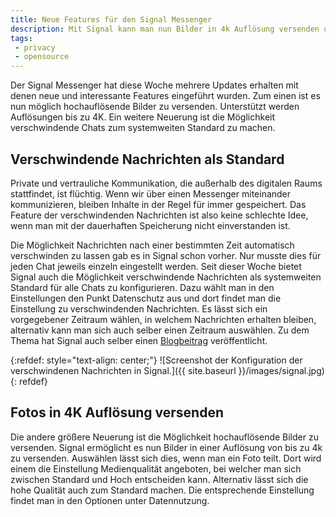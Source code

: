 ```yaml
---
title: Neue Features für den Signal Messenger
description: Mit Signal kann man nun Bilder in 4k Auflösung versenden und verschwindende Nachrichten zum Standard machen.
tags:
 - privacy
 - opensource
---
```


Der Signal Messenger hat diese Woche mehrere Updates erhalten mit denen neue und interessante Features eingeführt wurden. Zum einen ist es nun möglich hochauflösende Bilder zu versenden. Unterstützt werden Auflösungen bis zu 4K. Ein weitere Neuerung ist die Möglichkeit verschwindende Chats zum systemweiten Standard zu machen.

## Verschwindende Nachrichten als Standard

Private und vertrauliche Kommunikation, die außerhalb des digitalen Raums stattfindet, ist flüchtig. Wenn wir über einen Messenger miteinander kommunizieren, bleiben Inhalte in der Regel für immer gespeichert. Das Feature der verschwindenden Nachrichten ist also keine schlechte Idee, wenn man mit der dauerhaften Speicherung nicht einverstanden ist.

Die Möglichkeit Nachrichten nach einer bestimmten Zeit automatisch verschwinden zu lassen gab es in Signal schon vorher. Nur musste dies für jeden Chat jeweils einzeln eingestellt werden. Seit dieser Woche bietet Signal auch die Möglichkeit verschwindende Nachrichten als systemweiten Standard für alle Chats zu konfigurieren. Dazu wählt man in den Einstellungen den Punkt Datenschutz aus und dort findet man die Einstellung zu verschwindenden Nachrichten. Es lässt sich ein vorgegebener Zeitraum wählen, in welchem Nachrichten erhalten bleiben, alternativ kann man sich auch selber einen Zeitraum auswählen. Zu dem Thema hat Signal auch selber einen [Blogbeitrag](https://www.signal.org/blog/disappearing-by-default/) veröffentlicht.

{:refdef: style="text-align: center;"}
![Screenshot der Konfiguration der verschwindenen Nachrichten in Signal.]({{ site.baseurl }}/images/signal.jpg)
{: refdef}

## Fotos in 4K Auflösung versenden

Die andere größere Neuerung ist die Möglichkeit hochauflösende Bilder zu versenden. Signal ermöglicht es nun Bilder in einer Auflösung von bis zu 4k zu versenden. Auswählen lässt sich dies, wenn man ein Foto teilt. Dort wird einem die Einstellung Medienqualität angeboten, bei welcher man sich zwischen Standard und Hoch entscheiden kann. Alternativ lässt sich die hohe Qualität auch zum Standard machen. Die entsprechende Einstellung findet man in den Optionen unter Datennutzung.

